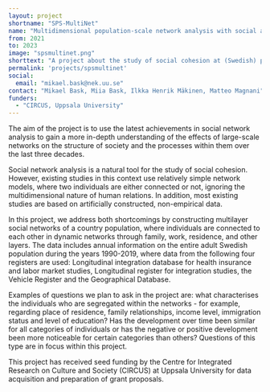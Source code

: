 ```yaml
---
layout: project
shortname: "SPS-MultiNet"
name: "Multidimensional population-scale network analysis with social applications"
from: 2021
to: 2023
image: "spsmultinet.png"
shorttext: "A project about the study of social cohesion at (Swedish) population scale based on multilayer social networks."
permalink: 'projects/spsmultinet'
social:
  email: "mikael.bask@nek.uu.se"
contact: "Mikael Bask, Miia Bask, Ilkka Henrik Mäkinen, Matteo Magnani"
funders:
  - "CIRCUS, Uppsala University"
---
```


The aim of the project is to use the latest achievements in social network analysis to gain a more in-depth understanding of the effects of large-scale networks on the structure of society and the processes within them over the last three decades.

Social network analysis is a natural tool for the study of social cohesion. However, existing studies in this context use relatively simple network models, where two individuals are either connected or not, ignoring the multidimensional nature of human relations. In addition, most existing studies are based on artificially constructed, non-empirical data.

In this project, we address both shortcomings by constructing multilayer social networks of a country population, where individuals are connected to each other in dynamic networks through family, work, residence, and other layers. The data includes annual information on the entire adult Swedish population during the years 1990-2019, where data from the following four registers are used: Longitudinal integration database for health insurance and labor market studies, Longitudinal register for integration studies, the Vehicle Register and the Geographical Database.

Examples of questions we plan to ask in the project are: what characterises the individuals who are segregated within the networks - for example, regarding place of residence, family relationships, income level, immigration status and level of education? Has the development over time been similar for all categories of individuals or has the negative or positive development been more noticeable for certain categories than others? Questions of this type are in focus within this project.

This project has received seed funding by the Centre for Integrated Research on Culture and Society (CIRCUS) at Uppsala University for data acquisition and preparation of grant proposals.

